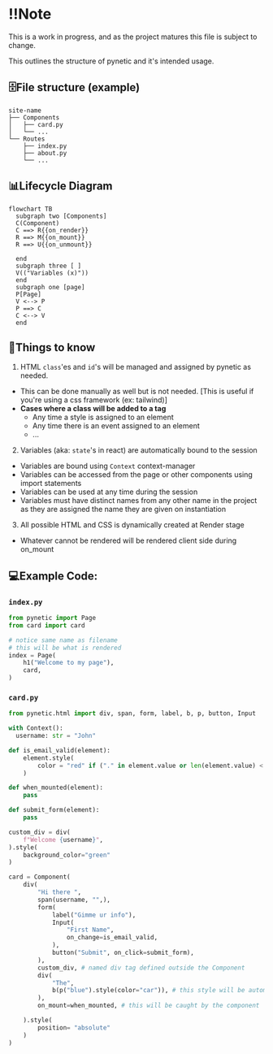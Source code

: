 # ‼️Note
This is a work in progress, and as the project matures this file is subject to change.

This outlines the structure of pynetic and it's intended usage.

## 🗄️File structure (example)

```
site-name
├── Components
│   ├── card.py
│   └── ...
└── Routes
    ├── index.py
    ├── about.py
    └── ...
```

## 📊Lifecycle Diagram

```mermaid
flowchart TB
  subgraph two [Components]
  C(Component)
  C ==> R{{on_render}}
  R ==> M{{on_mount}}
  R ==> U{{on_unmount}}

  end
  subgraph three [ ]
  V(("Variables (x)"))
  end
  subgraph one [page]
  P[Page]
  V <--> P
  P ==> C
  C <--> V
  end
```

## 🤔Things to know
1. HTML `class`'es and `id`'s will be managed and assigned by pynetic as needed.
  - This can be done manually as well but is not needed. [This is useful if you're using a css framework (ex: tailwind)]
  - __**Cases where a class will be added to a tag**__
      - Any time a style is assigned to an element
      - Any time there is an event assigned to an element
      - ...
2. Variables (aka: `state`'s in react) are automatically bound to the session
  - Variables are bound using `Context` context-manager
  - Variables can be accessed from the page or other components using import statements
  - Variables can be used at any time during the session
  - Variables must have distinct names from any other name in the project as they are assigned the name they are given on instantiation
3. All possible HTML and CSS is dynamically created at Render stage
  - Whatever cannot be rendered will be rendered client side during on_mount

## 💻Example Code:

### `index.py`
```Python
from pynetic import Page
from card import card

# notice same name as filename
# this will be what is rendered
index = Page(
    h1("Welcome to my page"),
    card,
)
```

### `card.py`

```Python
from pynetic.html import div, span, form, label, b, p, button, Input

with Context():
  username: str = "John"

def is_email_valid(element):
    element.style(
        color = "red" if ("." in element.value or len(element.value) < 8) else "black"
    )

def when_mounted(element):
    pass

def submit_form(element):
    pass

custom_div = div(
    f"Welcome {username}",
).style(
    background_color="green"
)

card = Component(
    div(
        "Hi there ",
        span(username, "",),
        form(
            label("Gimme ur info"),
            Input(
                "First Name",
                on_change=is_email_valid,
            ),
            button("Submit", on_click=submit_form),
        ),
        custom_div, # named div tag defined outside the Component
        div(
            "The",
            b(p("blue").style(color="car")), # this style will be automatically managed by pynetic
        ),
        on_mount=when_mounted, # this will be caught by the component

    ).style(
        position= "absolute"
    )
)
```
